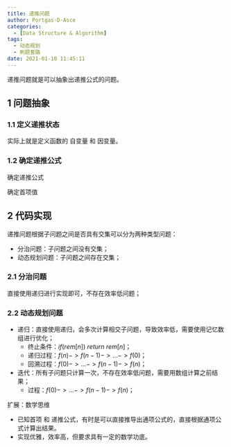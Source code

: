 ```yaml
---
title: 递推问题
author: Portgas·D·Asce
categories:
  - [Data Structure & Algorithm]
tags:
  - 动态规划
  - 刷题套路
date: 2021-01-10 11:45:11
---
```


<!--more-->
递推问题就是可以抽象出递推公式的问题。

## 1 问题抽象
### 1.1 定义递推状态
实际上就是定义函数的 自变量 和 因变量。

### 1.2 确定递推公式
确定递推公式

确定首项值

## 2 代码实现
递推问题根据子问题之间是否具有交集可以分为两种类型问题：
- 分治问题：子问题之间没有交集；
- 动态规划问题：子问题之间存在交集；

### 2.1 分治问题
直接使用递归进行实现即可，不存在效率低问题；


### 2.2 动态规划问题
- 递归：直接使用递归，会多次计算相交子问题，导致效率低，需要使用记忆数组进行优化；
  - 终止条件：$if(rem[n])\ return\ rem[n]$；
  - 递归过程：$f(n)->f(n - 1)->...->f(0)$；
  - 回溯过程：$f(0)->...->f(n - 1)->f(n)$；
- 迭代：所有子问题只计算一次，不存在效率低问题，需要用数组计算之前结果；
  - 过程：$f(0)->...->f(n - 1)->f(n)$；


扩展：数学思维
- 已知首项 和 递推公式，有时是可以直接推导出通项公式的，直接根据通项公式计算出结果。
- 实现优雅，效率高，但要求具有一定的数学功底。





